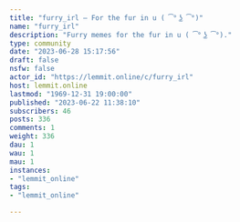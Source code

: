 ```yaml
---
title: "furry_irl — For the fur in u ( ͡° ͜ʖ ͡°)" 
name: "furry_irl"
description: "Furry memes for the fur in u ( ͡° ͜ʖ ͡°)."
type: community
date: "2023-06-28 15:17:56"
draft: false
nsfw: false
actor_id: "https://lemmit.online/c/furry_irl"
host: lemmit.online
lastmod: "1969-12-31 19:00:00"
published: "2023-06-22 11:38:10"
subscribers: 46
posts: 336
comments: 1
weight: 336
dau: 1
wau: 1
mau: 1
instances:
- "lemmit_online"
tags: 
- "lemmit_online"

---
```

